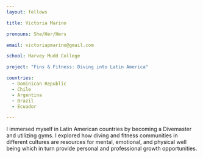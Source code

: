 ```yaml
---
layout: fellows

title: Victoria Marino

pronouns: She/Her/Hers

email: victoriapmarino@gmail.com

school: Harvey Mudd College

project: "Fins & Fitness: Diving into Latin America"

countries:
  - Dominican Republic
  - Chile
  - Argentina
  - Brazil
  - Ecuador

---
```


I immersed myself in Latin American countries by becoming a Divemaster and utilizing gyms. I explored how diving and fitness communities in different cultures are resources for mental, emotional, and physical well being which in turn provide personal and professional growth opportunities.
